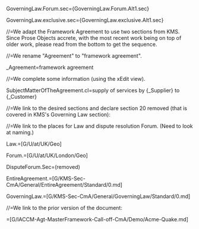 GoverningLaw.Forum.sec={GoverningLaw.Forum.Alt1.sec}

GoverningLaw.exclusive.sec={GoverningLaw.exclusive.Alt1.sec}

//=We adapt the Framework Agreement to use two sections from KMS.  Since Prose Objects accrete, with the most recent work being on top of older work, please read from the bottom to get the sequence.

//=We rename "Agreement" to "framework agreement".

_Agreement=framework agreement

//=We complete some information (using the xEdit view).

SubjectMatterOfTheAgreement.cl=supply of services by {_Supplier} to {_Customer}

//=We link to the desired sections and declare section 20 removed (that is covered in KMS's Governing Law section):

//=We link to the places for Law and dispute resolution Forum. (Need to look at naming.)

Law.=[G/U/at/UK/Geo]

Forum.=[G/U/at/UK/London/Geo]

DisputeForum.Sec=(removed)

EntireAgreement.=[G/KMS-Sec-CmA/General/EntireAgreement/Standard/0.md]

GoverningLaw.=[G/KMS-Sec-CmA/General/GoverningLaw/Standard/0.md]

//=We link to the prior version of the document:

=[G/IACCM-Agt-MasterFramework-Call-off-CmA/Demo/Acme-Quake.md]
